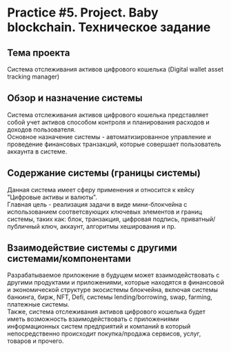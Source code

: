 # Practice #5. Project. Baby blockchain. Техническое задание

## Тема проекта
Система отслеживания активов цифрового кошелька (Digital wallet asset tracking manager)

## Обзор и назначение системы  
Система отслеживания активов цифрового кошелька представляет собой учет активов способом контроля и планирования расходов и доходов пользователя.  
Основное назначение системы - автоматизированное управление и проведение финансовых транзакций, которые совершает пользователь аккаунта в системе.  

## Содержание системы (границы системы)  
Данная система имеет сферу применения и относится к кейсу "Цифровые активы и валюты".  
Главная цель - реализация задачи в виде мини-блокчейна с использованием соответсвующих ключевых элементов и границ системы, таких как: блок, транзакция, цифровая подпись, приватный/публичный ключ, аккаунт, алгоритмы хеширования и пр.

## Взаимодействие системы с другими системами/компонентами  
Разрабатываемое приложение в будущем может взаимодействовать с другими продуктами и приложениями, которые находятся в финансовой и экономической структуре экосистемы блокчейна, включая системы банкинга, бирж, NFT, Defi, системы lending/borrowing, swap, farming, платежные системы.  
Также, система отслеживания активов цифрового кошелька будет иметь возможность взаимодействовать с приложениями информационных систем предприятий и компаний в который непосредственно происходит покупка/продажа сервисов, услуг, товаров и прочего. 

